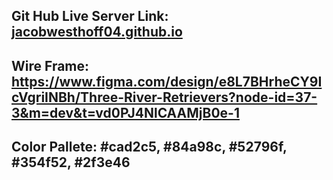 ## Git Hub Live Server Link: [jacobwesthoff04.github.io](https://jacobwesthoff04.github.io/)
## Wire Frame: https://www.figma.com/design/e8L7BHrheCY9IcVgriINBh/Three-River-Retrievers?node-id=37-3&m=dev&t=vd0PJ4NlCAAMjB0e-1
## Color Pallete: #cad2c5, #84a98c, #52796f, #354f52, #2f3e46